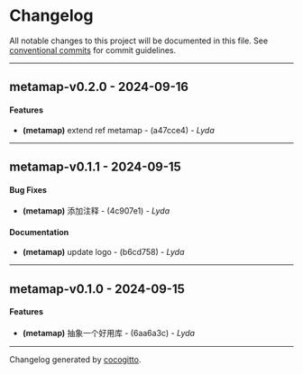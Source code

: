 # Changelog
All notable changes to this project will be documented in this file. See [conventional commits](https://www.conventionalcommits.org/) for commit guidelines.

- - -
## metamap-v0.2.0 - 2024-09-16
#### Features
- **(metamap)** extend ref metamap - (a47cce4) - *Lyda*

- - -

## metamap-v0.1.1 - 2024-09-15
#### Bug Fixes
- **(metamap)** 添加注释 - (4c907e1) - *Lyda*
#### Documentation
- **(metamap)** update logo - (b6cd758) - *Lyda*

- - -

## metamap-v0.1.0 - 2024-09-15
#### Features
- **(metamap)** 抽象一个好用库 - (6aa6a3c) - *Lyda*

- - -

Changelog generated by [cocogitto](https://github.com/cocogitto/cocogitto).